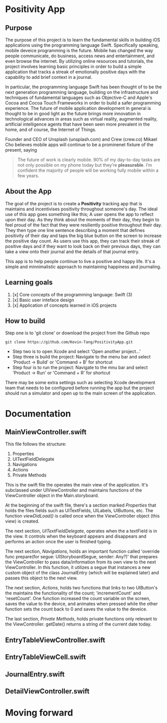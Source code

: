 # Positivity App

## Purpose
The purpose of this project is to learn the fundamental skills in building iOS applications using the programming language Swift. Specifically speaking, mobile deveice programming is the future. Mobile has changed the way people communicate, do business, access news and entertainment, and even browse the internet. By utilizing online resources and tutorials, the project involves learning basic principles in order to build a simple application that tracks a streak of emotionally positive days with the capability to add brief context in a journal.

In particular, the programming language Swift has been thought of to be the next generation programming language, building on the infrastructure and techniques of fundamental languages such as Objective-C and Apple's Cocoa and Cocoa Touch Frameworks in order to build a safer programming experience. The future of mobile application development in general is thought to be in good light as the future brings more innovation in technological advances in areas such as virtual reality, augmented reality, artificial intelligence agents that have been seen more prevalent in the home, and of course, the Internet of Things.

Founder and CEO of Unsplash (unsplash.com)  and Crew (crew.co) Mikael Cho believes mobile apps will continue to be a prominenet fixture of the present, saying 
> The future of work is clearly mobile. 90% of my day-to-day tasks are not only possible on my phone today but they’re **pleasurable**. I’m confident the majority of people will be working fully mobile within a few years.

## About the App
The goal of the project is to create a **Positivity** tracking app that is maintains and incentivises positivity throughout someone's day. The ideal use of this app goes something like this; A user opens the app to reflect upon their day. As they think about the moments of their day, they begin to feel proud of the fact that they were resiliently positive throughout their day. They then type one line sentence describing a moment that defines positivity of their day and taps the big blue button on the screen to increase the positive day count. As users use this app, they can track their streak of positive days and if they want to look back on their previous days, they can take a view onto their journal and the details of that journal entry.

This app is to help people continue to live a positive and happy life. It's a simple and minnimalistic approach to maintaining happiness and journaling.

## Learning goals
1. [x] Core concepts of the programming language: Swift (3)
2. [x] Basic user inteface design
3. [x] Application of concepts learned in iOS projects

## How to build
Step one is to 'git clone' or download the project from the Github repo

```
git clone https://github.com/Kevin-Tang/PositivityApp.git
```

- Step two is to open Xcode and select 'Open another project...'
- Step three is build the project: Navigate to the menu bar and select 'Product -> Build' or 'Command + B' for shortcut
- Step four is to run the project: Navigate to the mnu bar and select 'Product -> Run' or 'Command + R' for shortcut

There may be some extra settings such as selecting Xcode development team that needs to be configured before running the app but the project should run a simulator and open up to the main screen of the application.

# Documentation

## MainViewController.swift
This file follows the structure:

1. Properties
2. UITextFieldDelegate
3. Navigations
4. Actions
5. Private Methods

This is the swift file the operates the main view of the application. It's subclassed under UIViewController and maintains functions of the ViewController object in the Main.storyboard.

At the beginning of the swift file, there's a section marked *Properties* that holds the files fields such as UITextFields, UILabels, UIButtons, etc. The function *viewDidLoad()* is called once when the ViewController object (this view) is created. 

The next section, *UITextFieldDelegate*, operates when the a textField is in the view. It controls when the keyboard appears and disappears and performs an action once the user is finished typing.

The next section, *Navigations*, holds an important function called 'override func prepare(for segue: UIStoryboardSegue, sender: Any?)' that prepares the ViewController to pass data/information from its own view to the next ViewController. In this function, it utilizes a segue that instances a new custom object of the class JournalEntry (which will be explained later) and passes this object to the next view.

The next section, *Actions*, holds two functions that links to two UIButton's the maintains the functionality of the count; 'incrementCount' and 'resetCount'. One function increased the count variable on the screen, saves the value to the device, and animates when pressed while the other function sets the count back to 0 and saves the value to the deveice.

The last section, *Private Methods*, holds private functions only relevant to the ViewController. getDate() returns a string of the current date today.

## EntryTableViewController.swift

## EntryTableViewCell.swift

## JournalEntry.swift

## DetailViewController.swift

# Moving forward
